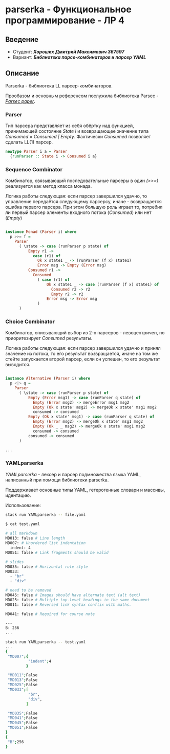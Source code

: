 # parserka - Функциональное программирование - ЛР 4

## Введение

- Студент: ***Хороших Дмитрий Максимович 367597***
- Вариант: ***Библиотека парсе-комбинаторов и парсер YAML***

## Описание

Parserka - библиотека LL парсер-комбинаторов.

Прообазом и основным референсом послужила библиотека Parsec - *[Parsec paper](chrome-extension://efaidnbmnnnibpcajpcglclefindmkaj/https://www.microsoft.com/en-us/research/wp-content/uploads/2016/02/parsec-paper-letter.pdf)*.

### Parser

Тип парсера представляет из себя обёртку над функцией, принимающей состояние *State i* и возвращающее значение типа *Consumed = Consumed | Empty*. Фактически *Consumed* позволяет сделать LL(1) парсер.

```haskell
newtype Parser i a = Parser
  {runParser :: State i -> Consumed i a}
```

### Sequence Combinator

Комбинатор, связывающий последовательные парсеры в один *(>>=)* реализуется как метод класса монада.

Логика работы следующая: если парсер завершился удачно, то управление передаётся следующему парсерсу, иначе - возвращается ошибка первого парсера. При этом большую роль играет то, потребил ли первый парсер элементы входного потока (*Consumed*) или нет (*Empty*)

```haskell

instance Monad (Parser i) where
  p >>= f =
    Parser
      ( \state -> case (runParser p state) of
          Empty r1 ->
            case (r1) of
              Ok x state1 _ -> (runParser (f x) state1)
              Error msg -> Empty (Error msg)
          Consumed r1 ->
            Consumed
              ( case (r1) of
                  Ok x state1 _ -> case (runParser (f x) state1) of
                    Consumed r2 -> r2
                    Empty r2 -> r2
                  Error msg -> Error msg
              )
      )

```

### Choice Combinator

Комбинатор, описывающий выбор из 2-х парсеров - левоцентричен, но приоритезирует *Consumed* результаты.

Логика работы следующая: если парсер завершился удачно и принял значение из потока, то его результат возвращается, иначе на том же стейте запускается второй парсер, если он успешен, то его результат выводится.

```haskell

instance Alternative (Parser i) where
  p <|> q =
    Parser
      ( \state -> case (runParser p state) of
          Empty (Error msg1) -> case (runParser q state) of
            Empty (Error msg2) -> mergeError msg1 msg2
            Empty (Ok x state' msg2) -> mergeOk x state' msg1 msg2
            consumed -> consumed
          Empty (Ok x state' msg1) -> case (runParser q state) of
            Empty (Error msg2) -> mergeOk x state' msg1 msg2
            Empty (Ok _ _ msg2) -> mergeOk x state' msg1 msg2
            consumed -> consumed
          consumed -> consumed
      )

...

```

### YAMLparserka

*YAMLparserka* - лексер и парсер подмножества языка YAML, написанный при помощи библиотеки parserka.

Поддерживает основные типы YAML, гетерогенные словари и массивы, идентацию.

Использование:

```bash
stack run YAMLparserka -- file.yaml
```

```bash
$ cat test.yaml
---
# all markdown
MD013: false # Line length
MD007: # Unordered list indentation
  indent: 4
MD051: false # Link fragments should be valid

# slides
MD035: false # Horizontal rule style
MD033: 
  - "br"
  - "div"

# need to be removed
MD045: false # Images should have alternate text (alt text)
MD025: false # Multiple top-level headings in the same document
MD011: false # Reversed link syntax conflix with maths.

MD041: false # Required for course note

---
B: 256
...

stack run YAMLparserka -- test.yaml
...
{
 "MD007";{
          "indent";4
         }

 "MD011";False
 "MD013";False
 "MD025";False
 "MD033";[
          "br",
          "div",
         ]

 "MD035";False
 "MD041";False
 "MD045";False
 "MD051";False
}
{
 "B";256
}
```
